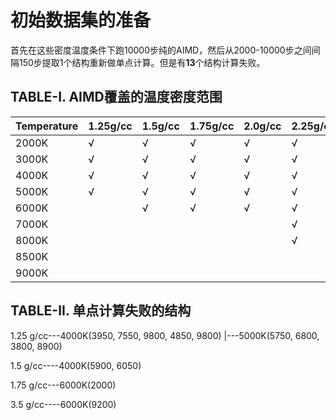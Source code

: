 # 初始数据集的准备
首先在这些密度温度条件下跑10000步纯的AIMD，然后从2000-10000步之间间隔150步提取1个结构重新做单点计算。但是有**13**个结构计算失败。
## TABLE-I. AIMD覆盖的温度密度范围
| Temperature | 1.25g/cc | 1.5g/cc | 1.75g/cc | 2.0g/cc | 2.25g/cc | 2.5g/cc | 2.75g/cc | 3.0g/cc | 3.25g/cc | 3.5g/cc |
|-------------|----------|---------|----------|---------|----------|---------|----------|---------|----------|---------|
| 2000K       | √        | √       | √        | √       | √        | √       |          |         |          |         |
| 3000K       | √        | √       | √        | √       | √        | √       | √        |         |          |         |
| 4000K       | √        | √       | √        | √       | √        | √       | √        | √       |          |         |
| 5000K       | √        | √       | √        | √       | √        | √       | √        | √       | √        | √       |
| 6000K       |          | √       | √        | √       | √        | √       | √        | √       | √        | √       |
| 7000K       |          |         |          |         | √        | √       | √        | √       | √        | √       |
| 8000K       |          |         |          |         | √        | √       | √        | √       | √        | √       |
| 8500K       |          |         |          |         |          |         |          |         | √        | √       |
| 9000K       |          |         |          |         |          |         |          |         | √        | √       |

## TABLE-II. 单点计算失败的结构
1.25 g/cc---4000K(3950, 7550, 9800, 4850, 9800)
        |---5000K(5750, 6800, 3800, 8900)

1.5 g/cc----4000K(5900, 6050)

1.75 g/cc---6000K(2000)

3.5 g/cc----6000K(9200)


